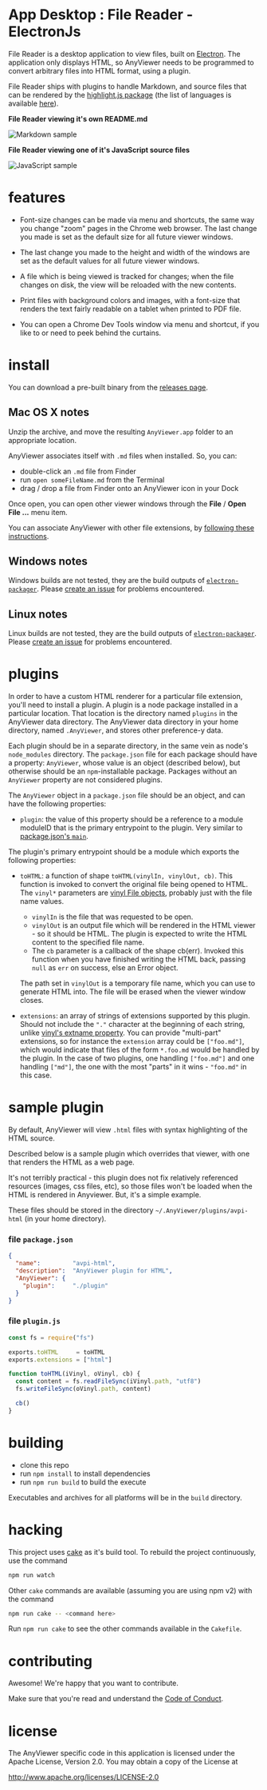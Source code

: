 App Desktop : File Reader - ElectronJs
================================================================================

File Reader is a desktop application to view files, built on
[Electron](http://electron.atom.io/).
The application only displays HTML, so AnyViewer needs to be programmed to
convert arbitrary files into HTML format, using a plugin.

File Reader ships with plugins to handle Markdown, and source files that
can be rendered by the
[highlight.js package](https://www.npmjs.com/package/highlight.js) (the list
of languages is available
[here](https://github.com/isagalaev/highlight.js/tree/master/src/languages)).

**File Reader viewing it's own README.md**

![Markdown sample](images/Markdown.png)

**File Reader viewing one of it's JavaScript source files**

![JavaScript sample](images/JavaScript.png)


features
================================================================================

* Font-size changes can be made via menu and shortcuts, the same way you
  change "zoom" pages in the Chrome web browser.  The last change you made
  is set as the default size for all future viewer windows.

* The last change you made to the height and width of the windows are set
  as the default values for all future viewer windows.

* A file which is being viewed is tracked for changes; when the file changes
  on disk, the view will be reloaded with the new contents.

* Print files with background colors and images, with a font-size that
  renders the text fairly readable on a tablet when printed to PDF file.

* You can open a Chrome Dev Tools window via menu and shortcut, if you like to
  or need to peek behind the curtains.


install
================================================================================

You can download a pre-built binary from the
[releases page](https://github.com/pmuellr/AnyViewer/releases).


Mac OS X notes
--------------------------------------------------------------------------------

Unzip the archive, and move the resulting `AnyViewer.app` folder to an
appropriate location.

AnyViewer associates itself with `.md` files when installed.  So, you can:

* double-click an `.md` file from Finder
* run  `open someFileName.md` from the Terminal
* drag / drop a file from Finder onto an AnyViewer icon in your Dock

Once open, you can open other viewer windows through the
**File** / **Open File ...** menu item.

You can associate AnyViewer with other file extensions, by [following these
instructions](http://www.imore.com/how-change-default-apps-os-x).


Windows notes
--------------------------------------------------------------------------------

Windows builds are not tested, they are the build outputs of
[`electron-packager`](https://npmjs.org/package/electron-packager).
Please [create an issue](https://github.com/pmuellr/AnyViewer/issues) for
problems encountered.


Linux notes
--------------------------------------------------------------------------------

Linux builds are not tested, they are the build outputs of
[`electron-packager`](https://npmjs.org/package/electron-packager).
Please [create an issue](https://github.com/pmuellr/AnyViewer/issues) for
problems encountered.


plugins
================================================================================

In order to have a custom HTML renderer for a particular file extension, you'll
need to install a plugin.  A plugin is a node package installed in a particular
location.  That location is the directory named `plugins` in the AnyViewer data
directory.  The AnyViewer data directory in your home directory, named
`.AnyViewer`, and stores other preference-y data.

Each plugin should be in a separate directory, in the same vein as node's
`node_modules` directory.  The `package.json` file for each package should have
a property: `AnyViewer`, whose value is an object (described below), but
otherwise should be an `npm`-installable package.  Packages without an
`AnyViewer` property are not considered plugins.

The `AnyViewer` object in a `package.json` file should be an object, and can
have the following properties:

* `plugin`: the value of this property should be a reference to a module
  moduleID that is the primary entrypoint to the plugin.  Very similar to
  [package.json's `main`](https://docs.npmjs.com/files/package.json#main).

The plugin's primary entrypoint should be a module which exports the following
properties:

* `toHTML`: a function of shape `toHTML(vinylIn, vinylOut, cb)`.
  This function is invoked to convert the original file being opened to HTML.
  The `vinyl*` parameters are
  [vinyl File objects](https://www.npmjs.com/package/vinyl),
  probably just with the file name values.

  * `vinylIn` is the file that was requested to be open.
  * `vinylOut` is an output file which will be rendered
    in the HTML viewer - so it should be HTML.  The plugin is expected
    to write the HTML content to the specified file name.
  * The `cb` parameter is a callback of the shape cb(err).  Invoked this
    function when you have finished writing the HTML back, passing `null`
    as `err` on success, else an Error object.

  The path set in `vinylOut` is a temporary file name, which you can use
  to generate HTML into.  The file will be erased when the viewer window
  closes.

* `extensions`: an array of strings of extensions supported by this plugin.
  Should not include the `"."` character at the beginning of each string,
  unlike [vinyl's extname property](https://www.npmjs.com/package/vinyl#extname).
  You can provide "multi-part" extensions, so for instance the `extension`
  array could be `["foo.md"]`, which would indicate that files of the form
  `*.foo.md` would be handled by the plugin. In the case of two plugins,
  one handling `["foo.md"]` and one handling `["md"]`, the one with the
  most "parts" in it wins - `"foo.md"` in this case.


sample plugin
================================================================================

By default, AnyViewer will view `.html` files with syntax highlighting of the
HTML source.

Described below is a sample plugin which overrides that viewer, with one that
renders the HTML as a web page.

It's not terribly practical -
this plugin does not fix relatively referenced resources (images, css files,
etc), so those files won't be loaded when the HTML is rendered in Anyviewer.
But, it's a simple example.

These files should be stored in the directory `~/.AnyViewer/plugins/avpi-html`
(in your home directory).

### file `package.json`

```json
{
  "name":         "avpi-html",
  "description":  "AnyViewer plugin for HTML",
  "AnyViewer": {
    "plugin":     "./plugin"
  }
}
```

### file `plugin.js`

```js
const fs = require("fs")

exports.toHTML     = toHTML
exports.extensions = ["html"]

function toHTML(iVinyl, oVinyl, cb) {
  const content = fs.readFileSync(iVinyl.path, "utf8")
  fs.writeFileSync(oVinyl.path, content)

  cb()
}
```


building
================================================================================

* clone this repo
* run `npm install` to install dependencies
* run `npm run build` to build the execute

Executables and archives for all platforms will be in the `build` directory.


hacking
================================================================================

This project uses [cake](http://coffeescript.org/#cake) as it's
build tool.  To rebuild the project continuously, use the command

```bash
npm run watch
```

Other `cake` commands are available (assuming you are using npm v2) with
the command

```bash
npm run cake -- <command here>
```

Run `npm run cake` to see the other commands available in the `Cakefile`.


contributing
================================================================================

Awesome!  We're happy that you want to contribute.

Make sure that you're read and understand the
[Code of Conduct](CODE_OF_CONDUCT.md).


license
================================================================================

The AnyViewer specific code in this application is licensed under the Apache License, Version 2.0. You may obtain a copy of the License at

<http://www.apache.org/licenses/LICENSE-2.0>

